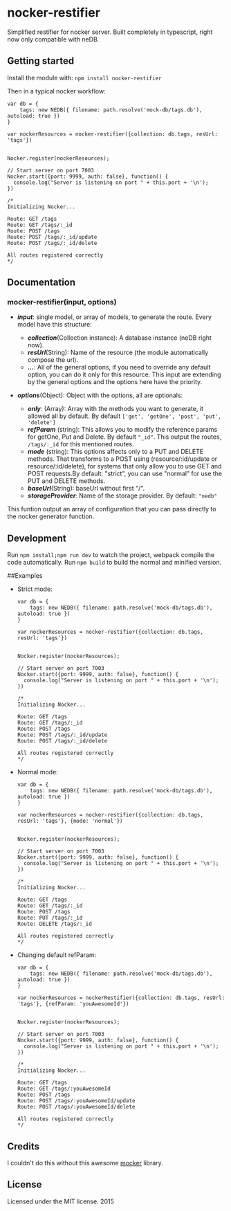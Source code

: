# nocker-restifier

Simplified restifier for nocker server. Built completely in typescript, right now only compatible with neDB.

## Getting started

Install the module with: ```npm install nocker-restifier```

Then in a typical nocker workflow:


```
var db = {
    tags: new NEDB({ filename: path.resolve('mock-db/tags.db'), autoload: true })
}

var nockerResources = nocker-restifier({collection: db.tags, resUrl: 'tags'})


Nocker.register(nockerResources);

// Start server on port 7003
Nocker.start({port: 9999, auth: false}, function() {
  console.log("Server is listening on port " + this.port + '\n');
})

/*
Initializing Nocker...

Route: GET /tags
Route: GET /tags/:_id
Route: POST /tags
Route: POST /tags/:_id/update
Route: POST /tags/:_id/delete

All routes registered correctly
*/

```


## Documentation

### mocker-restifier(input, options)

- ***input***: single model, or array of models, to generate the route. Every model have this structure:
	- ***collection***(Collection instance): A database instance (neDB right now).
	- ***resUrl***(String): Name of the resource (the module automatically compose the url).
	- ***...***: All of the general options, if you need to override any default option, you can do it only for this resource. This input are extending by the general options and the options here have the priority.

- ***options***(Object): Object with the options, all are optionals:
	- ***only***: (Array): Array with the methods you want to generate, it allowed all by default. By default ```['get', 'getOne', 'post', 'put', 'delete']```
    - ***refParam*** (string): This allows you to modify the reference params for getOne, Put and Delete. By default ```"_id"```. This output the routes, ```/tags/:_id``` for this mentioned routes.
    - ***mode*** (string): This options affects only to a PUT and DELETE methods. That transforms to a POST using (resource/:id/update or resource/:id/delete), for systems that only allow you to use GET and POST requests.By default: "strict", you can use "normal" for use the PUT and DELETE methods.
    - ***baseUrl***(String): baseUrl without first "/".
    - ***storageProvider***: Name of the storage provider. By default: ```"nedb"```

This funtion output an array of configuration that you can pass directly to the nocker generator function.

## Development
Run `npm install;npm run dev` to watch the project, webpack compile the code automatically. Run `npm build` to build the normal and minified version.

##Examples

- Strict mode:
    ```
    var db = {
        tags: new NEDB({ filename: path.resolve('mock-db/tags.db'), autoload: true })
    }

    var nockerResources = nocker-restifier({collection: db.tags, resUrl: 'tags'})


    Nocker.register(nockerResources);

    // Start server on port 7003
    Nocker.start({port: 9999, auth: false}, function() {
      console.log("Server is listening on port " + this.port + '\n');
    })

    /*
    Initializing Nocker...

    Route: GET /tags
    Route: GET /tags/:_id
    Route: POST /tags
    Route: POST /tags/:_id/update
    Route: POST /tags/:_id/delete

    All routes registered correctly
    */

    ```

- Normal mode:
    ```
    var db = {
        tags: new NEDB({ filename: path.resolve('mock-db/tags.db'), autoload: true })
    }

    var nockerResources = nocker-restifier({collection: db.tags, resUrl: 'tags'}, {mode: 'normal'})


    Nocker.register(nockerResources);

    // Start server on port 7003
    Nocker.start({port: 9999, auth: false}, function() {
      console.log("Server is listening on port " + this.port + '\n');
    })

    /*
    Initializing Nocker...

    Route: GET /tags
    Route: GET /tags/:_id
    Route: POST /tags
    Route: PUT /tags/:_id
    Route: DELETE /tags/:_id

    All routes registered correctly
    */

    ```

- Changing default refParam:
    ```
    var db = {
        tags: new NEDB({ filename: path.resolve('mock-db/tags.db'), autoload: true })
    }

    var nockerResources = nockerRestifier({collection: db.tags, resUrl: 'tags'}, {refParam: 'youAwesomeId'})


    Nocker.register(nockerResources);

    // Start server on port 7003
    Nocker.start({port: 9999, auth: false}, function() {
      console.log("Server is listening on port " + this.port + '\n');
    })

    /*
    Initializing Nocker...

    Route: GET /tags
    Route: GET /tags/:youAwesomeId
    Route: POST /tags
    Route: POST /tags/:youAwesomeId/update
    Route: POST /tags/:youAwesomeId/delete

    All routes registered correctly
    */

    ```



## Credits
I couldn't do this without this awesome [mocker] library.

## License
Licensed under the MIT license. 2015

[mocker]: https://github.com/aitoroses/mocker
